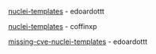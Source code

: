 

[nuclei-templates](https://github.com/edoardottt/nuclei-templates) - edoardottt

[nuclei-templates](https://github.com/coffinxp/nuclei-templates) - coffinxp

[missing-cve-nuclei-templates](https://github.com/edoardottt/missing-cve-nuclei-templates) - edoardottt
